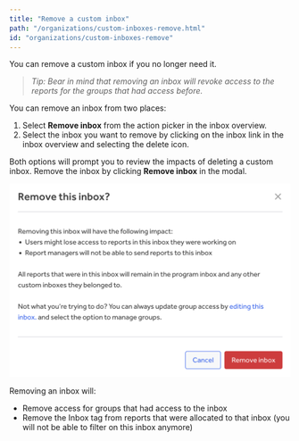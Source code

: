 ```yaml
---
title: "Remove a custom inbox"
path: "/organizations/custom-inboxes-remove.html"
id: "organizations/custom-inboxes-remove"
---
```


You can remove a custom inbox if you no longer need it.

><i>Tip: Bear in mind that removing an inbox will revoke access to the reports for the groups that had access before.</i>

You can remove an inbox from two places:

1. Select **Remove inbox** from the action picker in the inbox overview.
2. Select the inbox you want to remove by clicking on the inbox link in the inbox overview and selecting the delete icon.

Both options will prompt you to review the impacts of deleting a custom inbox.
Remove the inbox by clicking **Remove inbox** in the modal.

![remove inbox modal](./images/custom-inboxes-remove.png)

Removing an inbox will:
* Remove access for groups that had access to the inbox
* Remove the Inbox tag from reports that were allocated to that inbox (you will not be able to filter on this inbox anymore)
